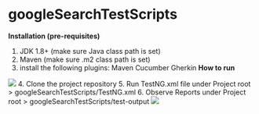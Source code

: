 # googleSearchTestScripts

**Installation (pre-requisites)**
1. JDK 1.8+ (make sure Java class path is set)
2. Maven (make sure .m2 class path is set)
3. install the following plugins:
   Maven
   Cucumber
   Gherkin
   **How to run**
<img src="D:\New folder\googleSearchTestScripts\attachments\plugins.png"/>
4. Clone the project repository
5. Run TestNG.xml file under Project root > googleSearchTestScripts/TestNG.xml
6. Observe Reports under Project root > googleSearchTestScripts/test-output
<img src="D:\New folder\googleSearchTestScripts\attachments\reports and run.png"/>